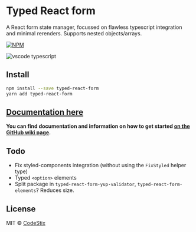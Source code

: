 # Typed React form

A React form state manager, focussed on flawless typescript integration and minimal rerenders. Supports nested objects/arrays.

[![NPM](https://img.shields.io/npm/v/typed-react-form.svg)](https://www.npmjs.com/package/typed-react-form)

![vscode typescript](https://github.com/CodeStix/typed-react-form/raw/master/example/public/thumb.png)

## Install

```bash
npm install --save typed-react-form
yarn add typed-react-form
```

## [Documentation here](https://github.com/CodeStix/typed-react-form/wiki)

**You can find documentation and information on how to get started [on the GitHub wiki page](https://github.com/CodeStix/typed-react-form/wiki).**

## Todo

- Fix styled-components integration (without using the `FixStyled` helper type)
- Typed `<option>` elements
- Split package in `typed-react-form-yup-validator`, `typed-react-form-elements`? Reduces size.

## License

MIT © [CodeStix](https://github.com/CodeStix)

